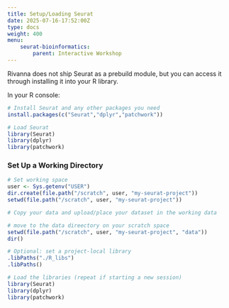 ```yaml
---
title: Setup/Loading Seurat
date: 2025-07-16-17:52:00Z
type: docs 
weight: 400
menu: 
    seurat-bioinformatics:
        parent: Interactive Workshop
---
```


Rivanna does not ship Seurat as a prebuild module, but you can access it through installing it into your R library. 

In your R console: 

```r
# Install Seurat and any other packages you need
install.packages(c("Seurat","dplyr","patchwork"))

# Load Seurat
library(Seurat)
library(dplyr)
library(patchwork)

```

### Set Up a Working Directory

```r
# Set working space 
user <- Sys.getenv("USER")
dir.create(file.path("/scratch", user, "my-seurat-project"))
setwd(file.path("/scratch", user, "my-seurat-project"))

# Copy your data and upload/place your dataset in the working data

# move to the data direectory on your scratch space
setwd(file.path("/scratch", user, "my-seurat-project", "data"))
dir()

# Optional: set a project-local library
.libPaths("./R_libs")
.libPaths()

# Load the libraries (repeat if starting a new session)
library(Seurat)
library(dplyr)
library(patchwork)
```